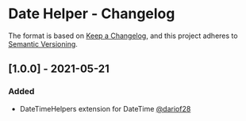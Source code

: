 # Date Helper - Changelog

The format is based on [Keep a Changelog](https://keepachangelog.com/en/1.0.0/),
and this project adheres to [Semantic Versioning](https://semver.org/spec/v2.0.0.html).

## [1.0.0] - 2021-05-21
### Added
* DateTimeHelpers extension for DateTime [@dariof28](https://github.com/dariof28)
